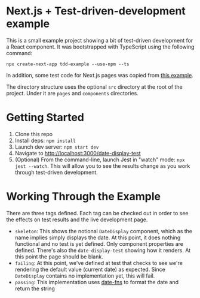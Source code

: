 # Next.js + Test-driven-development example

This is a small example project showing a bit of test-driven development for a
React component. It was bootstrapped with TypeScript using the following
command:

```
npx create-next-app tdd-example --use-npm --ts
```

In addition, some test code for Next.js pages was copied from
[this example](https://github.com/vercel/next.js/tree/canary/examples/with-jest).

The directory structure uses the optional `src` directory at the root of the
project. Under it are `pages` and `components` directories.

# Getting Started

1. Clone this repo
2. Install deps: `npm install`
3. Launch dev server: `npm start dev`
4. Navigate to
   [http://localhost:3000/date-display-test](http://localhost:3000/date-display-test)
5. (Optional) From the command-line, launch Jest in "watch" mode:
   `npx jest --watch`. This will allow you to see the results change as you work
   through test-driven development.

# Working Through the Example

There are three tags defined. Each tag can be checked out in order to see the
effects on test results and the live development page.

- `skeleton`: This shows the notional `DateDisplay` component, which as the name
  implies simply displays the date. At this point, it does nothing functional
  and no test is yet defined. Only component properties are defined. There's
  also the `date-display-test` showing how it renders. At this point the page
  should be blank.
- `failing`: At this point, we've defined at test that checks to see we're
  rendering the default value (current date) as expected. Since `DateDisplay`
  contains no implementation yet, this will fail.
- `passing`: This implementation uses [date-fns](https://date-fns.org/) to
  format the date and return the string
